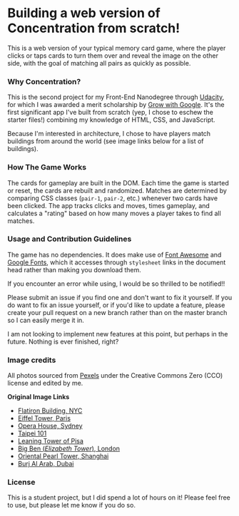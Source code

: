 # Building a web version of Concentration from scratch!

This is a web version of your typical memory card game, where the player clicks or taps cards to turn them over and reveal the image on the other side, with the goal of matching all pairs as quickly as possible.

### Why Concentration?

This is the second project for my Front-End Nanodegree through [Udacity](https://www.udacity.com/course/front-end-web-developer-nanodegree--nd001), for which I was awarded a merit scholarship by [Grow with Google](https://grow.google/). It's the first significant app I've built from scratch (yep, I chose to eschew the starter files!) combining my knowledge of HTML, CSS, and JavaScript.

Because I'm interested in architecture, I chose to have players match buildings from around the world (see image links below for a list of buildings).

### How The Game Works

The cards for gameplay are built in the DOM. Each time the game is started or reset, the cards are rebuilt and randomized. Matches are determined by comparing CSS classes (`pair-1`, `pair-2`, etc.) whenever two cards have been clicked. The app tracks clicks and moves, times gameplay, and calculates a "rating" based on how many moves a player takes to find all matches.

### Usage and Contribution Guidelines

The game has no dependencies. It does make use of [Font Awesome](https://fontawesome.com/) and [Google Fonts](https://fonts.google.com/), which it accesses through `stylesheet` links in the document head rather than making you download them.

If you encounter an error while using, I would be so thrilled to be notified!!

Please submit an issue if you find one and don't want to fix it yourself. If you do want to fix an issue yourself, or if you'd like to update a feature, please create your pull request on a new branch rather than on the master branch so I can easily merge it in.

I am not looking to implement new features at this point, but perhaps in the future. Nothing is ever finished, right?


### Image credits
All photos sourced from [Pexels](https://www.pexels.com/) under the Creative Commons Zero (CCO) license and edited by me.

**Original Image Links**
* [Flatiron Building, NYC](https://www.pexels.com/photo/low-angle-photo-of-flatiron-building-1123982/)
* [Eiffel Tower, Paris](https://www.pexels.com/photo/ancient-architectural-architecture-black-604444/)
* [Opera House, Sydney](https://www.pexels.com/photo/australia-house-sydney-vivid-54610/)
* [Taipei 101](https://www.pexels.com/photo/photography-of-tower-889812/)
* [Leaning Tower of Pisa](https://www.pexels.com/photo/leaning-tower-of-pisa-italy-1144271/)
* [Big Ben (*Elizabeth Tower*), London](https://www.pexels.com/photo/london-night-lights-bridge-50632/)
* [Oriental Pearl Tower, Shanghai](https://www.pexels.com/photo/night-skyline-skyscrapers-shanghai-19885/)
* [Burj Al Arab, Dubai](https://www.pexels.com/photo/sea-beach-holiday-vacation-2352/)

### License

This is a student project, but I did spend a lot of hours on it! Please feel free to use, but please let me know if you do so.
